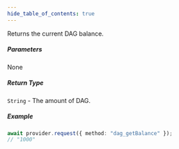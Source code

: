 ```yaml
---
hide_table_of_contents: true
---
```


<head>
  <meta
    name="description"
    content="Returns the current DAG balance."
  />
</head>

<intro-end />

Returns the current DAG balance.

##### Parameters

None

##### Return Type

`String` - The amount of DAG.

##### Example

```typescript title="TypeScript"
await provider.request({ method: "dag_getBalance" });
// "1000"
```
